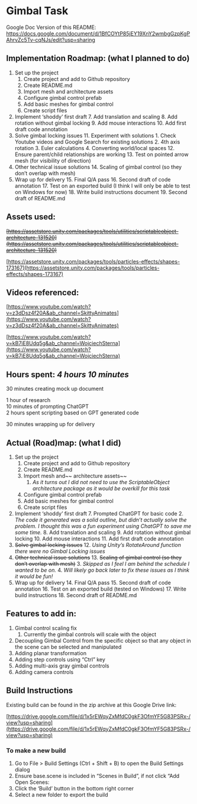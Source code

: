 # Gimbal Task

Google Doc Version of this README:
https://docs.google.com/document/d/1BfCOYtP85jEY19XnY2wmbgGzpKgPAhrvZc5Tv-cqNJs/edit?usp=sharing


## Implementation Roadmap: (what I planned to do)



1. Set up the project
    1. Create project and add to Github repository
    2. Create README.md
    3. Import mesh and architecture assets
    4. Configure gimbal control prefab
    5. Add basic meshes for gimbal control
    6. Create script files
2. Implement ‘shoddy’ first draft
    7. Add translation and scaling
    8. Add rotation without gimbal locking
    9. Add mouse interactions
    10. Add first draft code annotation
3. Solve gimbal locking issues
    11. Experiment with solutions
        1. Check Youtube videos and Google Search for existing solutions
        2. 4th axis rotation
        3. Euler calculations
        4. Converting world/local spaces
    12. Ensure parent/child relationships are working
    13. Test on pointed arrow mesh (for visibility of direction)
4. Other technical issue solutions
    14. Scaling of gimbal control (so they don’t overlap with mesh)
5. Wrap up for delivery
    15. Final Q/A pass
    16. Second draft of code annotation
    17. Test on an exported build (I think I will only be able to test on Windows for now)
    18. Write build instructions document
    19. Second draft of README.md


## Assets used:

~~[https://assetstore.unity.com/packages/tools/utilities/scriptableobject-architecture-131520](https://assetstore.unity.com/packages/tools/utilities/scriptableobject-architecture-131520)~~

[https://assetstore.unity.com/packages/tools/particles-effects/shapes-173167](https://assetstore.unity.com/packages/tools/particles-effects/shapes-173167)


## Videos referenced:

[https://www.youtube.com/watch?v=z3dDsz4f20A&ab_channel=SkittyAnimates](https://www.youtube.com/watch?v=z3dDsz4f20A&ab_channel=SkittyAnimates)

[https://www.youtube.com/watch?v=kB7iE8Udq5g&ab_channel=WojciechSterna](https://www.youtube.com/watch?v=kB7iE8Udq5g&ab_channel=WojciechSterna)


## Hours spent: _4 hours 10 minutes_

30 minutes creating mock up document

1 hour of research \
10 minutes of prompting ChatGPT \
2 hours spent scripting based on GPT generated code

30 minutes wrapping up for delivery


## Actual (Road)map: (what I did)



1. Set up the project
    1. Create project and add to Github repository
    2. Create README.md
    3. Import mesh and~~ architecture assets~~
        1. _As it turns out I did not need to use the ScriptableObject architecture package as it would be overkill for this task_
    4. Configure gimbal control prefab
    5. Add basic meshes for gimbal control
    6. Create script files
2. Implement ‘shoddy’ first draft
    7. Prompted ChatGPT for basic code
        2. _The code it generated was a solid outline, but didn’t actually solve the problem. I thought this was a fun experiment using ChatGPT to save me some time._
    8. Add translation and scaling
    9. Add rotation without gimbal locking
    10. Add mouse interactions
    11. Add first draft code annotation
3. ~~Solve gimbal locking issues~~
    12. _Using Unity’s RotateAround function there were no Gimbal Locking issues_
4. ~~Other technical issue solutions~~
    13. ~~Scaling of gimbal control (so they don’t overlap with mesh)~~
        3. _Skipped as I feel I am behind the schedule I wanted to be on._
        4. _Will likely go back later to fix these issues as I think it would be fun!_
5. Wrap up for delivery
    14. Final Q/A pass
    15. Second draft of code annotation
    16. Test on an exported build (tested on Windows)
    17. Write build instructions
    18. Second draft of README.md


## Features to add in:



1. Gimbal control scaling fix
    1. Currently the gimbal controls will scale with the object
2. Decoupling Gimbal Control from the specific object so that any object in the scene can be selected and manipulated
3. Adding planar transformation
4. Adding step controls using “Ctrl” key
5. Adding multi-axis gray gimbal controls
6. Adding camera controls


## Build Instructions

Existing build can be found in the zip archive at this Google Drive link:

[https://drive.google.com/file/d/1x5rEWqyZxMfdC0gkF3OfmYF5G83PSRx-/view?usp=sharing](https://drive.google.com/file/d/1x5rEWqyZxMfdC0gkF3OfmYF5G83PSRx-/view?usp=sharing)


### To make a new build 



1. Go to File > Build Settings (Ctrl + Shift + B) to open the Build Settings dialog
2. Ensure base.scene is included in “Scenes in Build”, if not click “Add Open Scenes:
3. Click the ‘Build’ button in the bottom right corner
4. Select a new folder to export the build
